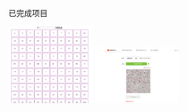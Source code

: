 已完成项目

<a href="http://duxingxia233.github.io/js-projects/101-clickable-grid/"><img src="./img/101.png" alt="101-clickable-grid" width='150'></a>
<a href="http://duxingxia233.github.io/js-projects/103-signup-pages/"><img src="./img/103.png" alt="103-signup-pages" width='150'></a>
